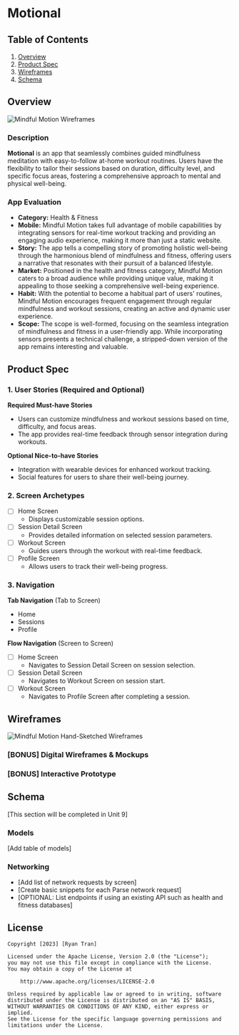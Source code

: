 # Motional

## Table of Contents

1. [Overview](#overview)
2. [Product Spec](#product-spec)
3. [Wireframes](#wireframes)
4. [Schema](#schema)

## Overview

![Mindful Motion Wireframes](<img src=["YOUR_IMAGE_URL_HERE"](https://cdn.discordapp.com/attachments/803439001138757642/1171924486409441420/IMG_0119.jpg?ex=655e72ba&is=654bfdba&hm=e30b8e6ad5b13248805ffa37fb6907956f13034e1e71758cc3aad35df492f8a6&) width=600>)

### Description

**Motional** is an app that seamlessly combines guided mindfulness meditation with easy-to-follow at-home workout routines. Users have the flexibility to tailor their sessions based on duration, difficulty level, and specific focus areas, fostering a comprehensive approach to mental and physical well-being.

### App Evaluation

- **Category:** Health & Fitness
- **Mobile:** Mindful Motion takes full advantage of mobile capabilities by integrating sensors for real-time workout tracking and providing an engaging audio experience, making it more than just a static website.
- **Story:** The app tells a compelling story of promoting holistic well-being through the harmonious blend of mindfulness and fitness, offering users a narrative that resonates with their pursuit of a balanced lifestyle.
- **Market:** Positioned in the health and fitness category, Mindful Motion caters to a broad audience while providing unique value, making it appealing to those seeking a comprehensive well-being experience.
- **Habit:** With the potential to become a habitual part of users' routines, Mindful Motion encourages frequent engagement through regular mindfulness and workout sessions, creating an active and dynamic user experience.
- **Scope:** The scope is well-formed, focusing on the seamless integration of mindfulness and fitness in a user-friendly app. While incorporating sensors presents a technical challenge, a stripped-down version of the app remains interesting and valuable.

## Product Spec

### 1. User Stories (Required and Optional)

**Required Must-have Stories**

* Users can customize mindfulness and workout sessions based on time, difficulty, and focus areas.
* The app provides real-time feedback through sensor integration during workouts.

**Optional Nice-to-have Stories**

* Integration with wearable devices for enhanced workout tracking.
* Social features for users to share their well-being journey.

### 2. Screen Archetypes

- [ ] Home Screen
  * Displays customizable session options.
- [ ] Session Detail Screen
  * Provides detailed information on selected session parameters.
- [ ] Workout Screen
  * Guides users through the workout with real-time feedback.
- [ ] Profile Screen
  * Allows users to track their well-being progress.

### 3. Navigation

**Tab Navigation** (Tab to Screen)

* Home
* Sessions
* Profile

**Flow Navigation** (Screen to Screen)

- [ ] Home Screen
  * Navigates to Session Detail Screen on session selection.
- [ ] Session Detail Screen
  * Navigates to Workout Screen on session start.
- [ ] Workout Screen
  * Navigates to Profile Screen after completing a session.

## Wireframes

![Mindful Motion Hand-Sketched Wireframes](<img src=["YOUR_IMAGE_URL_HERE"](https://cdn.discordapp.com/attachments/803439001138757642/1171924486409441420/IMG_0119.jpg?ex=655e72ba&is=654bfdba&hm=e30b8e6ad5b13248805ffa37fb6907956f13034e1e71758cc3aad35df492f8a6&) width=600>)

### [BONUS] Digital Wireframes & Mockups

### [BONUS] Interactive Prototype

## Schema 

[This section will be completed in Unit 9]

### Models

[Add table of models]

### Networking

- [Add list of network requests by screen]
- [Create basic snippets for each Parse network request]
- [OPTIONAL: List endpoints if using an existing API such as health and fitness databases]

## License

    Copyright [2023] [Ryan Tran]

    Licensed under the Apache License, Version 2.0 (the "License");
    you may not use this file except in compliance with the License.
    You may obtain a copy of the License at

        http://www.apache.org/licenses/LICENSE-2.0

    Unless required by applicable law or agreed to in writing, software
    distributed under the License is distributed on an "AS IS" BASIS,
    WITHOUT WARRANTIES OR CONDITIONS OF ANY KIND, either express or implied.
    See the License for the specific language governing permissions and
    limitations under the License.

